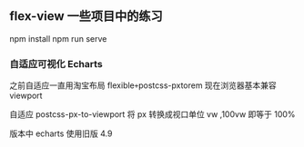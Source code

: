 ## flex-view 一些项目中的练习

npm install
npm run serve

### 自适应可视化 Echarts

之前自适应一直用淘宝布局 flexible`+`postcss-pxtorem 现在浏览器基本兼容 viewport

自适应 postcss-px-to-viewport 将 px 转换成视口单位 vw ,100vw 即等于 100%

版本中 echarts 使用旧版 4.9
